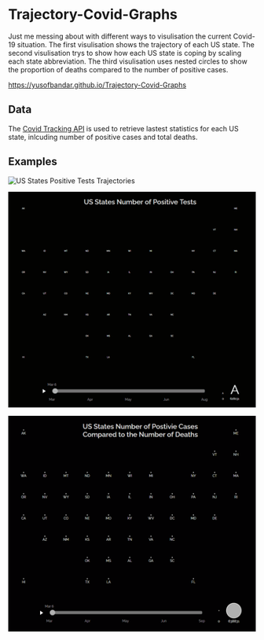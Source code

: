 # Trajectory-Covid-Graphs

Just me messing about with different ways to visulisation the current Covid-19 situation. The first visulisation shows the trajectory of each US state.
The second visulisation trys to show how each US state is coping by scaling each state abbreviation. The third visulisation uses nested circles to show 
the proportion of deaths compared to the number of positive cases.

https://yusofbandar.github.io/Trajectory-Covid-Graphs

## Data

The [Covid Tracking API](https://covidtracking.com/data/api) is used to retrieve lastest statistics for each US state, inlcuding number of positive cases and total deaths.

## Examples

![US States Positive Tests Trajectories](https://github.com/YusofBandar/Trajectory-Covid-Graphs/blob/master/docs/positiveTestTrajectories.gif)

![US States Number of Deaths Trajectories](https://github.com/YusofBandar/Trajectory-Covid-Graphs/blob/master/docs/numberDeathsTrajectories.gif)

![US States Number of Positive Cases Compared to the Number of Deaths](https://github.com/YusofBandar/Trajectory-Covid-Graphs/blob/master/docs/numberDeathsCases.gif)
